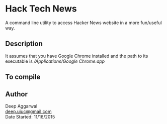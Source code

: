 Hack Tech News
==============

A command line utility to access Hacker News website in a more fun/useful way.

Description
-----------
It assumes that you have Google Chrome installed and the path to its executable is */Applications/Google Chrome.app*

To compile
----------

Author
------
Deep Aggarwal  
deep.uiuc@gmail.com  
Date Started: 11/16/2015  
